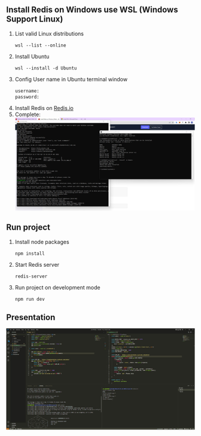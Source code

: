 ## Install Redis on Windows use WSL (Windows Support Linux)
1. List valid Linux distributions
	```
	wsl --list --online
	```
2. Install Ubuntu
	```
	wsl --install -d Ubuntu
	```
3. Config User name in Ubuntu terminal window
	```
	username:
	password:
	```
4. Install Redis on [Redis.io](https://redis.io/docs/getting-started/installation/install-redis-on-windows/)
5. Complete: ![Complete install](https://raw.githubusercontent.com/front-end-2021/research/main/redis/assets/wsl_Ubuntu.jpg)

## Run project
1. Install node packages
	```
	npm install
	```
2. Start Redis server
	```
	redis-server
	```
3. Run project on development mode
	```
	npm run dev
	```

## Presentation
![Present](https://raw.githubusercontent.com/front-end-2021/research/main/redis/assets/RunRedisServer.jpg)
